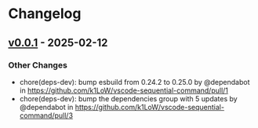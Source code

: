 # Changelog

## [v0.0.1](https://github.com/k1LoW/vscode-sequential-command/commits/v0.0.1) - 2025-02-12
### Other Changes
- chore(deps-dev): bump esbuild from 0.24.2 to 0.25.0 by @dependabot in https://github.com/k1LoW/vscode-sequential-command/pull/1
- chore(deps-dev): bump the dependencies group with 5 updates by @dependabot in https://github.com/k1LoW/vscode-sequential-command/pull/3
